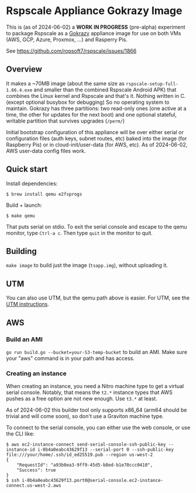 # Rspscale Appliance Gokrazy Image

This is (as of 2024-06-02) a **WORK IN PROGRESS** (pre-alpha) experiment to
package Rspscale as a [Gokrazy](https://gokrazy.org/) appliance image
for use on both VMs (AWS, GCP, Azure, Proxmox, ...) and Rasperry Pis.

See https://github.com/ropsoft7/rspscale/issues/1866

## Overview

It makes a ~70MB image (about the same size as
`rspscale-setup-full-1.66.4.exe` and smaller than the combined
Rspscale Android APK) that combines the Linux kernel and Rspscale
and that's it. Nothing written in C. (except optional busybox for
debugging) So no operating system to maintain. Gokrazy has three
partitions: two read-only ones (one active at a time, the other for
updates for the next boot) and one optional stateful, writable
partition that survives upgrades (`/perm/`)

Initial bootstrap configuration of this appliance will be over either
serial or configuration files (auth keys, subnet routes, etc) baked into
the image (for Raspberry Pis) or in cloud-init/user-data (for AWS, etc).
As of 2024-06-02, AWS user-data config files work.

## Quick start

Install dependencies:
```
$ brew install qemu e2fsprogs
```

Build + launch:
```
$ make qemu
```

That puts serial on stdio. To exit the serial console and escape to
the qemu monitor, type `Ctrl-a c`. Then type `quit` in the monitor to
quit.

## Building

`make image` to build just the image (`tsapp.img`), without uploading it.

## UTM

You can also use UTM, but the qemu path above is easier.
For UTM, see the [UTM instructions](UTM.md).

## AWS

### Build an AMI

`go run build.go --bucket=your-S3-temp-bucket` to build an AMI. Make
sure your "aws" command is in your path and has access.

### Creating an instance

When creating an instance, you need a Nitro machine type to get a
virtual serial console. Notably, that means the `t2.*` instance types
that AWS pushes as a free option are not new enough. Use `t3.*` at least.

As of 2024-06-02 this builder tool only supports x86_64 (arm64 should
be trivial and will come soon), so don't use a Graviton machine type.

To connect to the serial console, you can either use the web console, or
use the CLI like:

```
$ aws ec2-instance-connect send-serial-console-ssh-public-key --instance-id i-0b4a0eabc43629f13 --serial-port 0 --ssh-public-key file:///your/home/.ssh/id_ed25519.pub --region us-west-2
{
    "RequestId": "a93b0ea3-9ff9-45d5-b8ed-b1e70ccc0410",
    "Success": true
}
$ ssh i-0b4a0eabc43629f13.port0@serial-console.ec2-instance-connect.us-west-2.aws 
```
